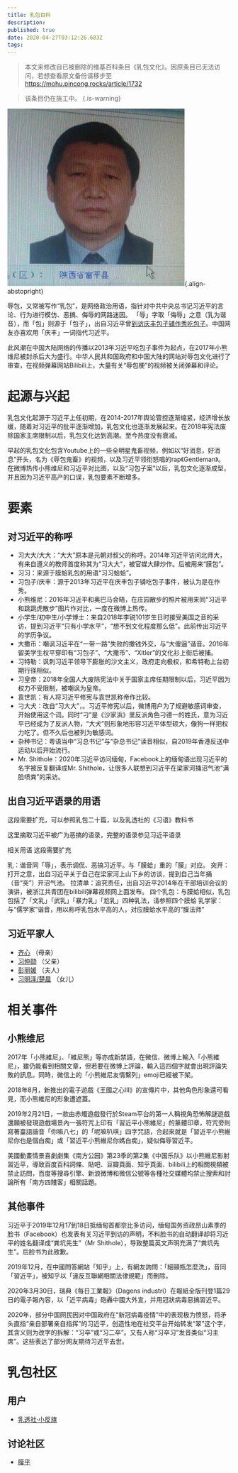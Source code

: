 ```yaml
---
title: 乳包百科
description: 
published: true
date: 2020-04-27T03:12:26.683Z
tags: 
---
```


> 本文来修改自已被删除的维基百科条目《乳包文化》。因原条目已无法访问，若想查看原文备份请移步至 https://mohu.pincong.rocks/article/1732

> 该条目仍在施工中。
{.is-warning}

![xi-jin-ping-leaked.jpg](/portraits/nonfiction/xi-jin-ping-leaked.jpg){.align-abstopright}

辱包，又常被写作“乳包”，是网络政治用语，指针对中共中央总书记习近平的言论、行为进行模仿、恶搞、侮辱的网路迷因。 「辱」字取「侮辱」之意（乳为谐音），而「包」则源于「包子」，出自习近平曾[到访庆丰包子铺作秀吃包子](https://zh.wikipedia.org/zh-hans/習近平吃包子事件)。中国网友亦喜欢用「庆丰」一词指代习近平。

此风潮在中国大陆网络的传播以2013年习近平吃包子事件为起点，在2017年小熊维尼被封杀后大为盛行。中华人民共和国政府和中国大陆的网站对辱包文化进行了审查，在视频弹幕网站Bilibili上，大量有关“辱包梗”的视频被关闭弹幕和评论。

# 起源与兴起



乳包文化起源于习近平上任初期，在2014-2017年舆论管控逐渐缩紧，经济增长放缓，随着对习近平的批平逐渐增加，乳包文化也逐渐发展起来。在2018年宪法废除国家主席限制以后，乳包文化达到高潮。至今热度没有衰减。

早起的乳包文化包含Youtube上的一些全明星鬼畜视频，例如以“好消息，好消息”开头，名为《辱包鬼畜》的视频，以及习近平领衔怒唱的rap《Gentleman》。在微博热传小熊维尼和习近平对比图，以及“习包子案”以后，乳包文化逐渐成型，并且因为习近平高产的口误，乳包要素不断增多。

# 要素



## 对习近平的称呼

- 习大大/大大：“大大”原本是元朝对叔父的称呼。2014年习近平访问北师大，有来自遵义的教师首度称其为“习大大”，被官媒大肆炒作。后被用来“膜包”。
- 习习：来源于膜蛤乳包的用语“习习蛤蛤”。
- 习包子/庆丰：源于2013年习近平在庆丰包子铺吃包子事件，被认为是在作秀。
- 小熊维尼：2016年习近平和奥巴马会晤，在庄园散步的照片被用来同“习近平和跳跳虎散步”图片作对比，一度在微博上热传。
- 小学生/初中生/小学博士：来自2018年李锐101岁生日时接受美国之音的采访，提到习近平“只有小学水平”，“想不到文化程度那么低”。此前传出习近平的学历争议。
- 大撒币：嘲讽习近平在“一带一路”失败的撒钱外交，与“大傻逼”谐音。2016年留美学生权平穿印有“习包子”、“大撒币”、“Xitler”的文化衫上街后被捕。
- 习特勒：讽刺习近平领导下膨胀的沙文主义，政府走向极权，和希特勒上台初期行径相似。
- 习皇帝：2018年全国人大废除宪法中关于国家主席任期限制以后，习近平因为权力不受限制，被嘲讽为皇帝。
- 袁世凯：有人将习近平修宪与袁世凯称帝作比较。
- 刁大犬：改自“习大大”，。习近平修宪以后，微博用户为了规避敏感词审查，开始使用这个词。同时“刁”是《沙家浜》里反派角色刁德一的姓氏，意为习近平已经成为了反派人物，“大犬”则形象地形容习近平体型硕大，像狗一样把权力吃了。但不久后也被列为敏感词。 
- 杂种书记：粤语当中“习总书记”与“杂总书记”读音相似，自2019年香港反送中运动以后开始流行。
- Mr. Shithole：2020年习近平访问缅甸，Facebook上的缅甸语出现习近平的名字被反复翻译成Mr. Shithole，让很多人联想到习近平在梁家河捅沼气池“满脸喷粪”的采访。

## 出自习近平语录的用语
这段需要扩充，可以参照乳包二十篇，以及乳透社的《习语》教科书



这里摘取习近平被广为恶搞的语录，完整的语录参见习近平语录

相关用语
这段需要扩充



乳：谐音同「辱」，表示调侃、恶搞习近平。与「膜蛤」重的「膜」对应。
突开：打开之意，出自习近平关于自己在梁家河上山下乡的访谈，提到自己当年捅（音“突”）开沼气池。
拉清单：追究责任，出自习近平2014年在干部培训会议的演讲，被浙江共青团在bilibili弹幕视频网上面发布。
四个乳包：与膜蛤相似，乳包包括了「文乳」「武乳」「暴力乳」「尬乳」四种乳法，请参照四个膜蛤
乳学家：与“儒学家”谐音，用以称呼乳包水平高的人，对应膜蛤水平高的“膜法师”

## 习近平家人
- [齐心](/encyclopedia-winnica/qi-xin) （母亲）
- [习仲勋](/encyclopedia-winnica/xi-zhong-xun) （父亲）
- [彭丽媛](/encyclopedia-winnica/peng-li-yuan) （夫人）
- [习明泽/楚晨](/encyclopedia-winnica/xi-ming-ze) （女儿）

# 相关事件

## 小熊维尼
2017年「小熊維尼」、「維尼熊」等亦成新禁語，在微信、微博上輸入「小熊維尼」，雖仍能看到相關文章，但若要在微博上評論，輸入這四個字就會出現評論失敗的訊息。同時，微信上的「小熊維尼友情繫列」emoji已經被下架。

2018年8月，新推出的電子遊戲《王國之心III》的宣傳片中，其他角色形象還可看見，而小熊維尼的形象遭遮蓋。

2019年2月21日，一款由赤燭遊戲發行於Steam平台的第一人稱視角恐怖解謎遊戲還願被發現遊戲場景內一張符咒上印有「習近平小熊維尼」的篆體印章，符咒旁則寫著臺語諧音「你嘛八七」的「呢嘛叭唭」四字咒語，合起來就是「習近平小熊維尼你也是個白痴」或「習近平小熊維尼你媽白痴」，疑似侮辱習近平。

美國動畫情景喜劇劇集《南方公园》第23季的第2集《中国乐队》以小熊維尼影射習近平，導致百度百科詞條、貼吧、豆瓣頁面、知乎頁面、bilibili上的相關視頻被禁止訪問，百度等搜尋引擎、新浪微博和微信公號等各種社交媒體均禁止搜索和討論所有「南方四賤客」相關話題。


## 其他事件
习近平于2019年12月17到18日抵缅甸首都奈比多访问，缅甸国务资政昂山素季的脸书（Facebook）也发表有关习近平到访的声明，不料脸书的自动翻译却将习近平的姓名翻译成“粪坑先生”（Mr Shithole），导致整篇英文声明充满了“粪坑先生”。后脸书为此致歉。

2019年12月，在中國問答網站「知乎」上，有網友詢問：「細頸瓶怎麼洗」，音同「習近平」，被知乎以「違反互聯網相關法律規範」而刪除。

2020年3月30日，瑞典《每日工業報》（Dagens industri）在報紙全版刊登1篇29日的電子報內容，以「近平病毒」砲轟中國大外宣，并用冠狀病毒惡搞習近平。

2020年，部分中国网民因对中国政府在“新冠病毒疫情”中的表现极为愤怒，将矛头直指“亲自部署亲自指挥”的习近平，创造性地在社交平台开始转发“翠”这个字，其含义则为改字的拆解：“习卒”或“习二卒”。又有人称“习卒习”发音类似“习主席”。这些表达了部分网友期待习近平去世。

# 乳包社区
## 用户
- [乳透社·小反旗](https://www.youtube.com/channel/UCr9pkYrfp6QumE11R9A9gqQ)
## 讨论社区
- [膜乎](/zh/encyclopedia-winnica/mohu)